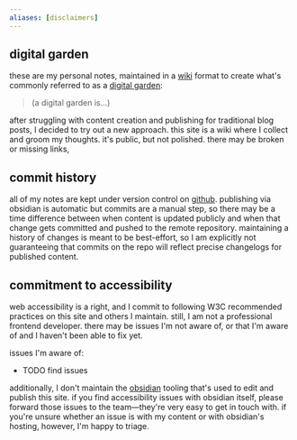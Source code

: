 ```yaml
---
aliases: [disclaimers]
---
```


## digital garden

these are my personal notes, maintained in a [wiki]() format to create what's commonly referred to as a [digital garden]():

> (a digital garden is...)

after struggling with content creation and publishing for traditional blog posts, I decided to try out a new approach. this site is a wiki where I collect and groom my thoughts. it's public, but not polished. there may be broken or missing links, 

## commit history

all of my notes are kept under version control on [github](). publishing via obsidian is automatic but commits are a manual step, so there may be a time difference between when content is updated publicly and when that change gets committed and pushed to the remote repository. maintaining a history of changes is meant to be best-effort, so I am explicitly not guaranteeing that commits on the repo will reflect precise changelogs for published content.

## commitment to accessibility
web accessibility is a right, and I commit to following W3C recommended practices on this site and others I maintain. still, I am not a professional frontend developer. there may be issues I'm not aware of, or that I'm aware of and I haven't been able to fix yet.

issues I'm aware of:
- TODO find issues

additionally, I don't maintain the [obsidian]() tooling that's used to edit and publish this site. if you find accessibility issues with obsidian itself, please forward those issues to the team—they're very easy to get in touch with. if you're unsure whether an issue is with my content or with obsidian's hosting, however, I'm happy to triage.